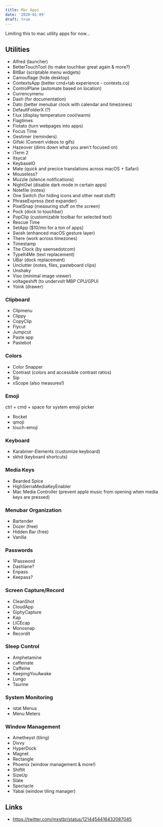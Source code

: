 ```yaml
---
title: Mac Apps
date: '2020-01-09'
draft: true
---
```


Limiting this to mac utility apps for now...

## Utilities

- Alfred (launcher)
- BetterTouchTool (to make touchbar great again & more?)
- BitBar (scriptable menu widgets)
- Camouflage (hide desktop)
- ContextsApp (better cmd+tab experience - contexts.co)
- ControlPlane (automate based on location)
- Currencymenu
- Dash (for documentation)
- Dato (better menubar clock with calendar and timezones)
- DefaultFolderX (?)
- f.lux (display temperature cool/warm)
- Flagtimes
- Flotato (turn webpages into apps)
- Focus Time
- Gestimer (reminders)
- Gifski (Convert videos to gifs)
- Hazeover (dims down what you aren't focused on)
- iTerm 2
- Itsycal
- KeybaseIO
- Mate (quick and precice translations across macOS + Safari)
- Mouseless?
- Muzzle (silence notifications)
- NightOwl (disable dark mode in certain apps)
- Notefile (notes)
- One Switch (for hiding icons and other neat stuff)
- PhraseExpress (text expander)
- PixelSnap (measuring stuff on the screen)
- Pock (dock to touchbar)
- PopClip (customizable toolbar for selected text)
- Rescue Time
- SetApp ($10/mo for a ton of apps)
- Swish (enhanced macOS gesture layer)
- There (work across timezones)
- Timestamp
- The Clock (by seensedotcom)
- TypeIt4Me (text replacement)
- UBar (dock replacement)
- Unclutter (notes, files, pasteboard clips)
- Unshaky
- Viso (minimal image viewer)
- voltageshift (to undervolt MBP CPU/GPU)
- Yoink (drawer)

### Clipboard

- Clipmenu
- Clippy
- CopyClip
- Flycut
- Jumpcut
- Paste app
- Pastebot

### Colors

- Color Snapper
- Contrast (colors and accessible contrast ratios)
- Sip
- xScope (also measures!)

### Emoji

ctrl + cmd + space for system emoji picker

- Rocket
- qmoji
- touch-emoji

### Keyboard

- Karabiner-Elements (customize keyboard)
- skhd (keyboard shortcuts)

### Media Keys

- Bearded Spice
- HighSierraMediaKeyEnabler
- Mac Media Controller (prevent apple music from opening when media keys are pressed)

### Menubar Organization

- Bartender
- Dozer (free)
- Hidden Bar (free)
- Vanilla

### Passwords

- 1Password
- Dashlane?
- Enpass
- Keepass?

### Screen Capture/Record

- CleanShot
- CloudApp
- GiphyCapture
- Kap
- LICEcap
- Monosnap
- Recordit

### Sleep Control

- Amphetamine
- caffeinate
- Caffeine
- KeepingYouAwake
- Lungo
- Taurine

### System Monitoring

- istat Menus
- Menu Meters

### Window Management

- Ametheyst (tiling)
- Divvy
- HyperDock
- Magnet
- Rectangle
- Phoenix (window management & more!)
- ShiftIt
- SizeUp
- Slate
- Spectacle
- Yabai (window tiling manager)

## Links

- https://twitter.com/mxstbr/status/1214454416432087045
